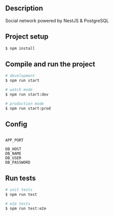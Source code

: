
## Description

Social network powered by NestJS & PostgreSQL

## Project setup

```bash
$ npm install
```

## Compile and run the project

```bash
# development
$ npm run start

# watch mode
$ npm run start:dev

# production mode
$ npm run start:prod
```

## Config

```.env

APP_PORT

DB_HOST
DB_NAME
DB_USER
DB_PASSWORD
```

## Run tests

```bash
# unit tests
$ npm run test

# e2e tests
$ npm run test:e2e
```


